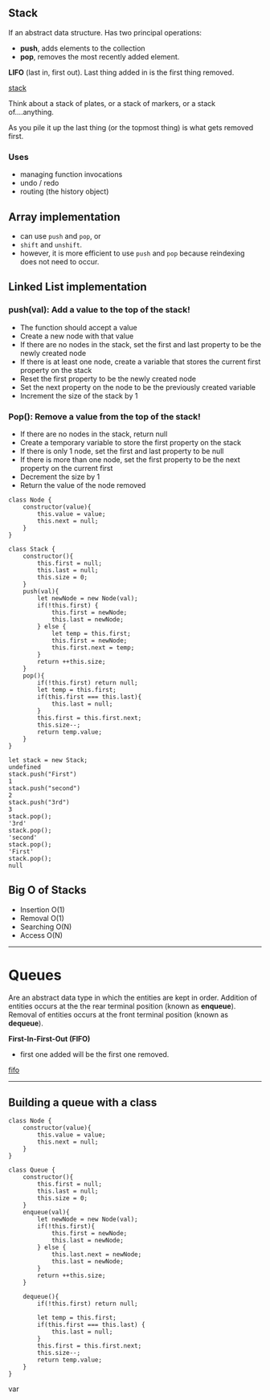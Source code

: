 ## Stack

If an abstract data structure. Has two principal operations:
- **push**, adds elements to the collection
- **pop**, removes the most recently added element.

**LIFO** (last in, first out). Last thing added in is the first thing removed. 

[stack](https://camo.githubusercontent.com/7163784baed9e988949a1dfbf1e749eac91ea38cd1f738ec5094469f22242675/68747470733a2f2f75706c6f61642e77696b696d656469612e6f72672f77696b6970656469612f636f6d6d6f6e732f622f62342f4c69666f5f737461636b2e706e67)

Think about a stack of plates, or a stack of markers, or a stack of....anything.

As you pile it up the last thing (or the topmost thing) is what gets removed first.

### Uses
- managing function invocations
- undo / redo
- routing (the history object)

## Array implementation

- can use `push` and `pop`, or
- `shift` and `unshift`.
- however, it is more efficient to use `push` and `pop` because reindexing does not need to occur. 

## Linked List implementation

### push(val): Add a value to the top of the stack!
- The function should accept a value 
- Create a new node with that value 
- If there are no nodes in the stack, set the first and last property to be the newly created node  
- If there is at least one node, create a variable that stores the current first property on the stack 
- Reset the first property to be the newly created node 
- Set the next property on the node to be the previously created variable 
- Increment the size of the stack by 1 

### Pop(): Remove a value from the top of the stack!
- If there are no nodes in the stack, return null 
- Create a temporary variable to store the first property on the stack 
- If there is only 1 node, set the first and last property to be null 
- If there is more than one node, set the first property to be the next property on the current first 
- Decrement the size by 1 
- Return the value of the node removed 

```
class Node {
    constructor(value){
        this.value = value;
        this.next = null;
    }
}

class Stack {
    constructor(){
        this.first = null;
        this.last = null;
        this.size = 0;
    }
    push(val){
        let newNode = new Node(val);
        if(!this.first) {
            this.first = newNode;
            this.last = newNode;
        } else {
            let temp = this.first;
            this.first = newNode;
            this.first.next = temp;
        }
        return ++this.size;
    }
    pop(){
        if(!this.first) return null;
        let temp = this.first;
        if(this.first === this.last){
            this.last = null;
        }
        this.first = this.first.next;
        this.size--;
        return temp.value;
    }
}

let stack = new Stack;
undefined
stack.push("First")
1
stack.push("second")
2
stack.push("3rd")
3
stack.pop();
'3rd'
stack.pop();
'second'
stack.pop();
'First'
stack.pop();
null
```

## Big O of Stacks

- Insertion O(1) 
- Removal O(1) 
- Searching O(N) 
- Access O(N) 

---

# Queues

Are an abstract data type in which the entities are kept in order. Addition of entities occurs at the the rear terminal position (known as **enqueue**). Removal of entities occurs at the front terminal position (known as **dequeue**).

**First-In-First-Out (FIFO)**
- first one added will be the first one removed. 

[fifo](https://camo.githubusercontent.com/a98486bae83b4a5c7efcc361d1b1440d471c4d0f874b014aab59a7374b0fddf9/68747470733a2f2f75706c6f61642e77696b696d656469612e6f72672f77696b6970656469612f636f6d6d6f6e732f352f35322f446174615f51756575652e737667)

---

## Building a queue with a class

```
class Node {
    constructor(value){
        this.value = value;
        this.next = null;
    }
}

class Queue {
    constructor(){
        this.first = null;
        this.last = null;
        this.size = 0;
    }
    enqueue(val){
        let newNode = new Node(val);
        if(!this.first){
            this.first = newNode;
            this.last = newNode;
        } else {
            this.last.next = newNode;
            this.last = newNode;
        }
        return ++this.size;
    }

    dequeue(){
        if(!this.first) return null;

        let temp = this.first;
        if(this.first === this.last) {
            this.last = null;
        }
        this.first = this.first.next;
        this.size--;
        return temp.value;
    }
}
```
var